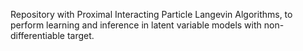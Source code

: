 Repository with Proximal Interacting Particle Langevin Algorithms, to perform learning and inference in latent variable models with non-differentiable target.